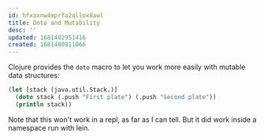 ```yaml
---
id: hfxaxnw4mprfa2qllox8awl
title: Doto and Mutability
desc: ''
updated: 1681402951416
created: 1681400911066
---
```

Clojure provides the `doto` macro to let you work more easily with mutable data structures:

```clojure
(let [stack (java.util.Stack.)]
  (doto stack (.push "First plate") (.push "Second plate"))
  (println stack))
```

Note that this won't work in a repl, as far as I can tell. But it did work inside a namespace run with lein. 